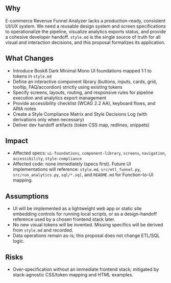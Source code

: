 ## Why
E-commerce Revenue Funnel Analyzer lacks a production-ready, consistent UI/UX system. We need a reusable design system and screen specifications to operationalize the pipeline, visualize analytics exports status, and provide a cohesive developer handoff. `style.md` is the single source of truth for all visual and interaction decisions, and this proposal formalizes its application.

## What Changes
- Introduce Bosk8 Dark Minimal Mono UI foundations mapped 1:1 to tokens in `style.md`
- Define an interactive component library (buttons, inputs, cards, grid, tooltip, FAQ/accordion) strictly using existing tokens
- Specify screens, layouts, routing, and responsive rules for pipeline execution and analytics export management
- Provide accessibility checklist (WCAG 2.2 AA), keyboard flows, and ARIA notes
- Create a Style Compliance Matrix and Style Decisions Log (with derivations only when necessary)
- Deliver dev handoff artifacts (token CSS map, redlines, snippets)

## Impact
- Affected specs: `ui-foundations`, `component-library`, `screens`, `navigation`, `accessibility`, `style-compliance`
- Affected code: none immediately (specs first). Future UI implementations will reference: `style.md`, `src/etl_funnel.py`, `src/run_analytics.py`, `sql/*.sql`, and `README.md` for Function-to-UI mapping.

## Assumptions
- UI will be implemented as a lightweight web app or static site embedding controls for running local scripts, or as a design-handoff reference used by a chosen frontend stack later.
- No new visual tokens will be invented. Missing specifics will be derived from `style.md` and recorded.
- Data operations remain as-is; this proposal does not change ETL/SQL logic.

## Risks
- Over-specification without an immediate frontend stack; mitigated by stack-agnostic CSS/token mapping and HTML examples.


